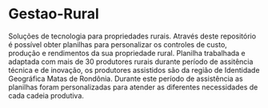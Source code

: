 # Gestao-Rural
Soluções de tecnologia para propriedades rurais.
Através deste repositório é possível obter planilhas para personalizar os controles de custo, produção e rendimentos da sua propriedade rural.
Planilha trabalhada e adaptada com mais de 30 produtores rurais durante período de assitência técnica e de inovação, os produtores assistidos são da região de Identidade Geográfica Matas de Rondônia. 
Durante este período de assistência as planilhas foram personalizadas para atender as diferentes necessidades de cada cadeia produtiva.
